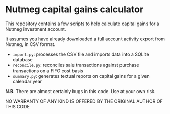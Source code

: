 # Nutmeg capital gains calculator

This repository contains a few scripts to help calculate capital gains for a
Nutmeg investment account.

It assumes you have already downloaded a full account activity export from
Nutmeg, in CSV format.

- `import.py`: processes the CSV file and imports data into a SQLite database
- `reconcile.py`: reconciles sale transactions against purchase transactions on a FIFO cost basis
- `summary.py`: generates textual reports on capital gains for a given calendar year

**N.B.** There are almost certainly bugs in this code. Use at your own risk.

NO WARRANTY OF ANY KIND IS OFFERED BY THE ORIGINAL AUTHOR OF THIS CODE
